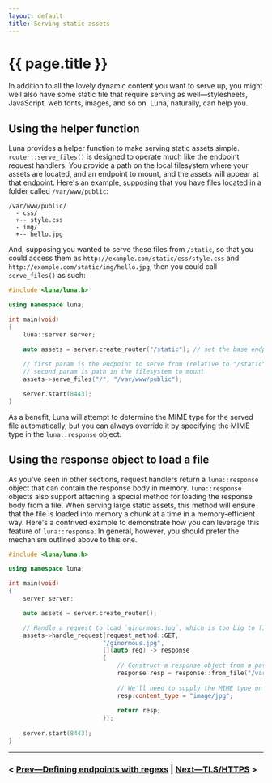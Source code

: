 ```yaml
---
layout: default
title: Serving static assets
---
```


# {{ page.title }}

In addition to all the lovely dynamic content you want to serve up, you might well also have some static file that require serving as well—stylesheets, JavaScript, web fonts, images, and so on. Luna, naturally, can help you.

## Using the helper function

Luna provides a helper function to make serving static assets simple. `router::serve_files()` is designed to operate much like the endpoint request handlers: You provide a path on the local filesystem where your assets are located, and an endpoint to mount, and the assets will appear at that endpoint. Here's an example, supposing that you have files located in a folder called `/var/www/public`:

```
/var/www/public/
  - css/
  +-- style.css
  - img/
  +-- hello.jpg
```

And, supposing you wanted to serve these files from `/static`, so that you could access them as `http://example.com/static/css/style.css` and `http://example.com/static/img/hello.jpg`, then you could call `serve_files()` as such:

```cpp
#include <luna/luna.h>

using namespace luna;

int main(void)
{
    luna::server server;

    auto assets = server.create_router("/static"); // set the base endpoint for all files to "/static"
    
    // first param is the endpoint to serve from (relative to "/static")
    // second param is path in the filesystem to mount 
    assets->serve_files("/", "/var/www/public");

    server.start(8443);
}
```

As a benefit, Luna will attempt to determine the MIME type for the served file automatically, but you can always override it by specifying the MIME type in the `luna::response` object.

## Using the response object to load a file

As you've seen in other sections, request handlers return a `luna::response` object that can contain the response body in memory. `luna::response` objects also support attaching a special method for loading the response body from a file. When serving large static assets, this method will ensure that the file is loaded into memory a chunk at a time in a memory-efficient way. Here's a contrived example to demonstrate how you can leverage this feature of `luna::response`. In general, however, you should prefer the mechanism outlined above to this one.

```cpp
#include <luna/luna.h>

using namespace luna;

int main(void)
{
    server server;

    auto assets = server.create_router();

    // Handle a request to load `ginormous.jpg`, which is too big to fit into memory
    assets->handle_request(request_method::GET,
                          "/ginormous.jpg",
                          [](auto req) -> response
                          {
                              // Construct a response object from a path and filename
                              response resp = response::from_file("/var/www/public/img/ginormous.jpg");
                              
                              // We'll need to supply the MIME type on our own, however!
                              resp.content_type = "image/jpg";
                              
                              return resp;
                          });
                          
    server.start(8443);
}
```

----

### < [Prev—Defining endpoints with regexs](regexes.html) | [Next—TLS/HTTPS](https.html) >
